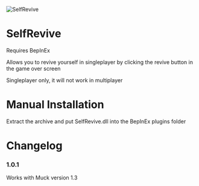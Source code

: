 ![SelfRevive](https://user-images.githubusercontent.com/45374546/124339579-af5d2480-db6c-11eb-9a84-28e292b1bd16.png)
# SelfRevive
Requires BepInEx

Allows you to revive yourself in singleplayer by clicking the revive button in the game over screen

Singleplayer only, it will not work in multiplayer

# Manual Installation
Extract the archive and put SelfRevive.dll into the BepInEx plugins folder

# Changelog
### 1.0.1
Works with Muck version 1.3
